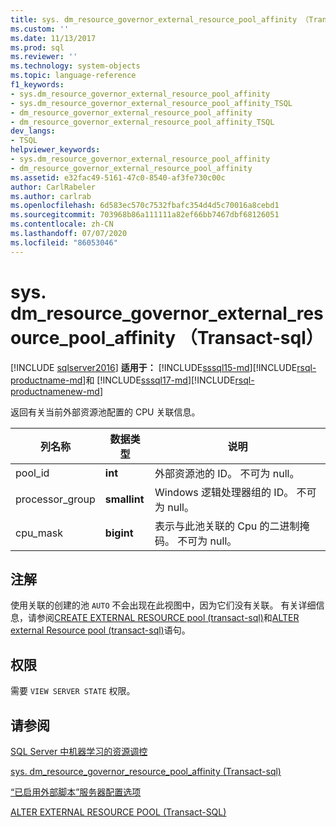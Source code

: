```yaml
---
title: sys. dm_resource_governor_external_resource_pool_affinity （Transact-sql） |Microsoft Docs
ms.custom: ''
ms.date: 11/13/2017
ms.prod: sql
ms.reviewer: ''
ms.technology: system-objects
ms.topic: language-reference
f1_keywords:
- sys.dm_resource_governor_external_resource_pool_affinity
- sys.dm_resource_governor_external_resource_pool_affinity_TSQL
- dm_resource_governor_external_resource_pool_affinity
- dm_resource_governor_external_resource_pool_affinity_TSQL
dev_langs:
- TSQL
helpviewer_keywords:
- sys.dm_resource_governor_external_resource_pool_affinity
- dm_resource_governor_external_resource_pool_affinity
ms.assetid: e32fac49-5161-47c0-8540-af3fe730c00c
author: CarlRabeler
ms.author: carlrab
ms.openlocfilehash: 6d583ec570c7532fbafc354d4d5c70016a8cebd1
ms.sourcegitcommit: 703968b86a111111a82ef66bb7467dbf68126051
ms.contentlocale: zh-CN
ms.lasthandoff: 07/07/2020
ms.locfileid: "86053046"
---
```

# <a name="sysdm_resource_governor_external_resource_pool_affinity-transact-sql"></a>sys. dm_resource_governor_external_resource_pool_affinity （Transact-sql）
[!INCLUDE [sqlserver2016](../../includes/applies-to-version/sqlserver2016.md)]
**适用于：** [!INCLUDE[sssql15-md](../../includes/sssql15-md.md)][!INCLUDE[rsql-productname-md](../../includes/rsql-productname-md.md)]和 [!INCLUDE[sssql17-md](../../includes/sssql17-md.md)][!INCLUDE[rsql-productnamenew-md](../../includes/rsql-productnamenew-md.md)]

返回有关当前外部资源池配置的 CPU 关联信息。
  
|列名称|数据类型|说明|
|----------------|---------------|-----------------|
|pool_id|**int**|外部资源池的 ID。 不可为 null。|
|processor_group|**smallint**|Windows 逻辑处理器组的 ID。 不可为 null。|
|cpu_mask|**bigint**|表示与此池关联的 Cpu 的二进制掩码。 不可为 null。|
  
## <a name="remarks"></a>注解

使用关联的创建的池 `AUTO` 不会出现在此视图中，因为它们没有关联。 有关详细信息，请参阅[CREATE EXTERNAL RESOURCE pool &#40;transact-sql&#41;](../../t-sql/statements/create-external-resource-pool-transact-sql.md)和[ALTER external Resource pool &#40;transact-sql&#41;](../../t-sql/statements/alter-external-resource-pool-transact-sql.md)语句。

## <a name="permissions"></a>权限

需要 `VIEW SERVER STATE` 权限。

## <a name="see-also"></a>请参阅

[SQL Server 中机器学习的资源调控](../../machine-learning/administration/resource-governor.md)

[sys. dm_resource_governor_resource_pool_affinity &#40;Transact-sql&#41;](../../relational-databases/system-dynamic-management-views/sys-dm-resource-governor-resource-pool-affinity-transact-sql.md)

[“已启用外部脚本”服务器配置选项](../../database-engine/configure-windows/external-scripts-enabled-server-configuration-option.md)

[ALTER EXTERNAL RESOURCE POOL (Transact-SQL)](../../t-sql/statements/alter-external-resource-pool-transact-sql.md)
